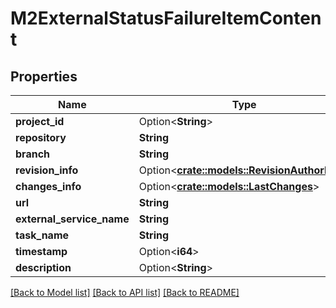 # M2ExternalStatusFailureItemContent

## Properties

Name | Type | Description | Notes
------------ | ------------- | ------------- | -------------
**project_id** | Option<**String**> |  | [optional]
**repository** | **String** |  | 
**branch** | **String** |  | 
**revision_info** | Option<[**crate::models::RevisionAuthorInfo**](RevisionAuthorInfo.md)> |  | [optional]
**changes_info** | Option<[**crate::models::LastChanges**](LastChanges.md)> |  | [optional]
**url** | **String** |  | 
**external_service_name** | **String** |  | 
**task_name** | **String** |  | 
**timestamp** | Option<**i64**> |  | [optional]
**description** | Option<**String**> |  | [optional]

[[Back to Model list]](../README.md#documentation-for-models) [[Back to API list]](../README.md#documentation-for-api-endpoints) [[Back to README]](../README.md)


